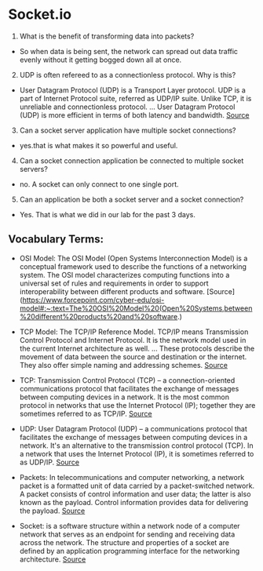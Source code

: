 # Socket.io

1. What is the benefit of transforming data into packets?
- So when data is being sent, the network can spread out data traffic evenly without it getting bogged down all at once. 

2. UDP is often refereed to as a connectionless protocol. Why is this?
- User Datagram Protocol (UDP) is a Transport Layer protocol. UDP is a part of Internet Protocol suite, referred as UDP/IP suite. Unlike TCP, it is unreliable and connectionless protocol. ... User Datagram Protocol (UDP) is more efficient in terms of both latency and bandwidth.                                    [Source](https://www.geeksforgeeks.org/user-datagram-protocol-udp/#:~:text=User%20Datagram%20Protocol%20(UDP)%20is,is%20unreliable%20and%20connectionless%20protocol.&text=User%20Datagram%20Protocol%20(UDP)%20is%20more%20efficient%20in%20terms,of%20both%20latency%20and%20bandwidth.)

3. Can a socket server application have multiple socket connections?
- yes.that is what makes it so powerful and useful. 

4. Can a socket connection application be connected to multiple socket servers?
- no. A socket can only connect to one single port.

5. Can an application be both a socket server and a socket connection?
- Yes. That is what we did in our lab for the past 3 days.

## Vocabulary Terms:

- OSI Model: The OSI Model (Open Systems Interconnection Model) is a conceptual framework used to describe the functions of a networking system. The OSI model characterizes computing functions into a universal set of rules and requirements in order to support interoperability between different products and software.
 [Source](https://www.forcepoint.com/cyber-edu/osi-model#:~:text=The%20OSI%20Model%20(Open%20Systems,between%20different%20products%20and%20software.)

- TCP Model: The TCP/IP Reference Model. TCP/IP means Transmission Control Protocol and Internet Protocol. It is the network model used in the current Internet architecture as well. ... These protocols describe the movement of data between the source and destination or the internet. They also offer simple naming and addressing schemes.
[Source](https://www.studytonight.com/computer-networks/tcp-ip-reference-model#:~:text=Key%20Terms-,The%20TCP%2FIP%20Reference%20Model,current%20Internet%20architecture%20as%20well.&text=These%20protocols%20describe%20the%20movement,simple%20naming%20and%20addressing%20schemes.)

- TCP: Transmission Control Protocol (TCP) – a connection-oriented communications protocol that facilitates the exchange of messages between computing devices in a network. It is the most common protocol in networks that use the Internet Protocol (IP); together they are sometimes referred to as TCP/IP. [Source](https://www.sdxcentral.com/resources/glossary/transmission-control-protocol-tcp/#:~:text=Transmission%20Control%20Protocol%20(TCP)%20%E2%80%93,referred%20to%20as%20TCP%2FIP.)

- UDP: User Datagram Protocol (UDP) – a communications protocol that facilitates the exchange of messages between computing devices in a network. It's an alternative to the transmission control protocol (TCP). In a network that uses the Internet Protocol (IP), it is sometimes referred to as UDP/IP. [Source](https://www.sdxcentral.com/resources/glossary/user-datagram-protocol-udp/#:~:text=User%20Datagram%20Protocol%20(UDP)%20%E2%80%93,referred%20to%20as%20UDP%2FIP.)

- Packets: In telecommunications and computer networking, a network packet is a formatted unit of data carried by a packet-switched network. A packet consists of control information and user data; the latter is also known as the payload. Control information provides data for delivering the payload. [Source](https://en.wikipedia.org/wiki/Network_packet)

- Socket: is a software structure within a network node of a computer network that serves as an endpoint for sending and receiving data across the network. The structure and properties of a socket are defined by an application programming interface for the networking architecture. [Source](https://en.wikipedia.org/wiki/Network_socket)
